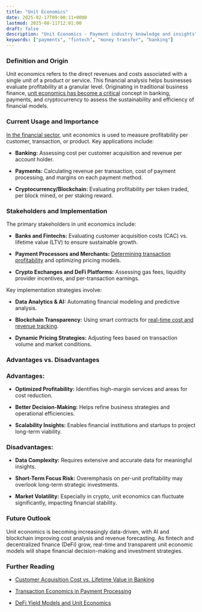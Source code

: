 ```yaml
---
title: "Unit Economics"
date: 2025-02-17T09:08:11+0000
lastmod: 2025-08-11T12:01:00
draft: false
description: "Unit Economics - Payment industry knowledge and insights"
keywords: ["payments", "fintech", "money transfer", "banking"]
---
```


### Definition and Origin

Unit economics refers to the direct revenues and costs associated with a single unit of a product or service. This financial analysis helps businesses evaluate profitability at a granular level. Originating in traditional business finance, [unit economics has become a critical](https://faisalkhanllc.xyz/resources/payments-wiki/u/unit-of-account/) concept in banking, payments, and cryptocurrency to assess the sustainability and efficiency of financial models.

### Current Usage and Importance

[In the financial sector](https://faisalkhanllc.xyz/resources/payments-wiki/f/financial-institution-fi/), unit economics is used to measure profitability per customer, transaction, or product. Key applications include:

- **Banking:** Assessing cost per customer acquisition and revenue per account holder.

- **Payments:** Calculating revenue per transaction, cost of payment processing, and margins on each payment method.

- **Cryptocurrency/Blockchain:** Evaluating profitability per token traded, per block mined, or per staking reward.

### Stakeholders and Implementation

The primary stakeholders in unit economics include:

- **Banks and Fintechs:** Evaluating customer acquisition costs (CAC) vs. lifetime value (LTV) to ensure sustainable growth.

- **Payment Processors and Merchants:** [Determining transaction profitability](https://faisalkhanllc.xyz/resources/payments-wiki/p/payment-processor/) and optimizing pricing models.

- **Crypto Exchanges and DeFi Platforms:** Assessing gas fees, liquidity provider incentives, and per-transaction earnings.

Key implementation strategies involve:

- **Data Analytics & AI:** Automating financial modeling and predictive analysis.

- **Blockchain Transparency:** Using smart contracts for [real-time cost and revenue tracking](https://faisalkhanllc.xyz/resources/payments-wiki/b/blockchain/).

- **Dynamic Pricing Strategies:** Adjusting fees based on transaction volume and market conditions.

### Advantages vs. Disadvantages

### Advantages:

- **Optimized Profitability:** Identifies high-margin services and areas for cost reduction.

- **Better Decision-Making:** Helps refine business strategies and operational efficiencies.

- **Scalability Insights:** Enables financial institutions and startups to project long-term viability.

### Disadvantages:

- **Data Complexity:** Requires extensive and accurate data for meaningful insights.

- **Short-Term Focus Risk:** Overemphasis on per-unit profitability may overlook long-term strategic investments.

- **Market Volatility:** Especially in crypto, unit economics can fluctuate significantly, impacting financial stability.

### Future Outlook

Unit economics is becoming increasingly data-driven, with AI and blockchain improving cost analysis and revenue forecasting. As fintech and decentralized finance (DeFi) grow, real-time and transparent unit economic models will shape financial decision-making and investment strategies.

### Further Reading

- [Customer Acquisition Cost vs. Lifetime Value in Banking](https://chatgpt.com/c/67b2f226-7974-8007-a4c0-c12da93c83c2#)

- [Transaction Economics in Payment Processing](https://chatgpt.com/c/67b2f226-7974-8007-a4c0-c12da93c83c2#)

- [DeFi Yield Models and Unit Economics](https://chatgpt.com/c/67b2f226-7974-8007-a4c0-c12da93c83c2#)